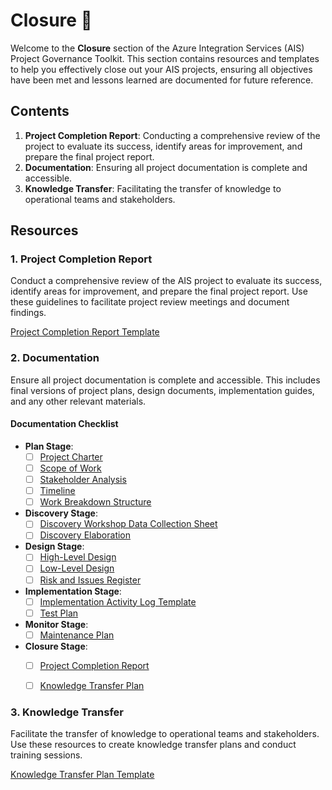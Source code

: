 # Closure 🏁

Welcome to the **Closure** section of the Azure Integration Services (AIS) Project Governance Toolkit. This section contains resources and templates to help you effectively close out your AIS projects, ensuring all objectives have been met and lessons learned are documented for future reference.

## Contents

1. **Project Completion Report**: Conducting a comprehensive review of the project to evaluate its success, identify areas for improvement, and prepare the final project report.
2. **Documentation**: Ensuring all project documentation is complete and accessible.
3. **Knowledge Transfer**: Facilitating the transfer of knowledge to operational teams and stakeholders.

## Resources

### 1. Project Completion Report
Conduct a comprehensive review of the AIS project to evaluate its success, identify areas for improvement, and prepare the final project report. Use these guidelines to facilitate project review meetings and document findings.


[Project Completion Report Template](Templates/Project_Completion_Template.md)

### 2. Documentation
Ensure all project documentation is complete and accessible. This includes final versions of project plans, design documents, implementation guides, and any other relevant materials.

#### Documentation Checklist
- **Plan Stage**:
  - [ ] [Project Charter](../1.Plan/Templates/Project_Charter_Template.md)
  - [ ] [Scope of Work](../1.Plan/Templates/Scope_of_WorkTemplate.md)
  - [ ] [Stakeholder Analysis](../1.Plan/Templates/Stakeholder_Analysis_Template.md)
  - [ ] [Timeline](../1.Plan/Templates/Timeline_Template.md)
  - [ ] [Work Breakdown Structure](../1.Plan/Templates/WBS_Template.md)

- **Discovery Stage**:
  - [ ] [Discovery Workshop Data Collection Sheet](../2.Discovery/Templates/Discovery_Workshop_Template.md)
  - [ ] [Discovery Elaboration](../2.Discovery/Templates/Elaboration_Template.md)

- **Design Stage**:
  - [ ] [High-Level Design](../3.Design/Templates/HighLevel_Design_Template.md)
  - [ ] [Low-Level Design](../3.Design/Templates/LowLevel_Design_Template.md)
  - [ ] [Risk and Issues Register](../3.Design/Templates/Risks_Issues_Template.md)

- **Implementation Stage**:
  - [ ] [Implementation Activity Log Template](../4.Implementation/Templates/Implementation_Activity_Log.md)
  - [ ] [Test Plan](../4.Implementation/Templates/Test_Plan_Template.md)

- **Monitor Stage**:
  - [ ] [Maintenance Plan](../5.Monitor/Templates/Maintenance_Plan_Template.md)

- **Closure Stage**:
  - [ ] [Project Completion Report](../6.Closure/Templates/Project_Completion_Template.md)
  - [ ] [Knowledge Transfer Plan](../6.Closure/Templates/Knowledge_Transfer_Template.md)


### 3. Knowledge Transfer
Facilitate the transfer of knowledge to operational teams and stakeholders. Use these resources to create knowledge transfer plans and conduct training sessions.

[Knowledge Transfer Plan Template](Templates/Knowledge_Transfer_Template.md)